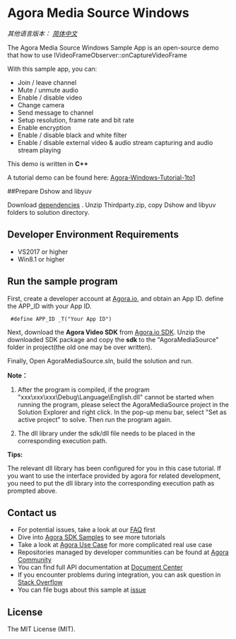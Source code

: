 # Agora Media Source Windows

*其他语言版本： [简体中文](README.zh.md)*

The Agora Media Source Windows Sample App is an open-source demo that how to use IVideoFrameObserver::onCaptureVideoFrame

With this sample app, you can:

- Join / leave channel
- Mute / unmute audio
- Enable / disable video
- Change camera
- Send message to channel
- Setup resolution, frame rate and bit rate
- Enable encryption
- Enable / disable black and white filter
- Enable / disable external video & audio stream capturing and audio stream playing

This demo is written in **C++**

A tutorial demo can be found here: [Agora-Windows-Tutorial-1to1](https://github.com/AgoraIO/Basic-Video-Call/tree/master/One-to-One-Video/Agora-Windows-Tutorial-1to1)


##Prepare Dshow and libyuv

Download [dependencies](https://github.com/AgoraIO/Advanced-Audio/releases/download/DShow/ThirdParty.zip) .
Unzip Thirdparty.zip, copy Dshow and libyuv folders to solution directory.

## Developer Environment Requirements
* VS2017 or higher
* Win8.1 or higher


## Run the sample program
First, create a developer account at [Agora.io](https://dashboard.agora.io/signin/), and obtain an App ID. define the APP_ID with your App ID.

     #define APP_ID _T("Your App ID")

Next, download the **Agora Video SDK** from [Agora.io SDK](https://docs.agora.io/en/Agora%20Platform/downloads). Unzip the downloaded SDK package and copy the **sdk** to the "AgoraMediaSource" folder in project(the old one may be over written).

Finally, Open AgoraMediaSource.sln, build the solution and run.

**Note：**

  1. After the program is compiled, if the program "xxx\xxx\xxx\Debug\Language\English.dll" cannot be started when running the program, 
      please select the AgoraMediaSource project in the Solution Explorer and right click. In the pop-up menu bar, select "Set as active project" to solve. Then run the program again.
  
  2. The dll library under the sdk/dll file needs to be placed in the corresponding execution path.
  
**Tips:**

The relevant dll library has been configured for you in this case tutorial. If you want to use the interface provided by agora for related development, you need to put the dll library into the corresponding execution path as prompted above.

## Contact us

- For potential issues, take a look at our [FAQ](https://docs.agora.io/en/faq) first
- Dive into [Agora SDK Samples](https://github.com/AgoraIO) to see more tutorials
- Take a look at [Agora Use Case](https://github.com/AgoraIO-usecase) for more complicated real use case
- Repositories managed by developer communities can be found at [Agora Community](https://github.com/AgoraIO-Community)
- You can find full API documentation at [Document Center](https://docs.agora.io/en/)
- If you encounter problems during integration, you can ask question in [Stack Overflow](https://stackoverflow.com/questions/tagged/agora.io)
- You can file bugs about this sample at [issue](https://github.com/AgoraIO/Advanced-Video/issues)

## License

The MIT License (MIT).
